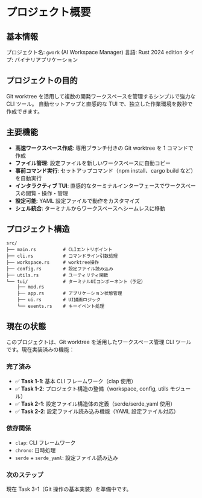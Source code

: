 # プロジェクト概要

## 基本情報

プロジェクト名: `gwork` (AI Workspace Manager)
言語: Rust 2024 edition
タイプ: バイナリアプリケーション

## プロジェクトの目的

Git worktree を活用して複数の開発ワークスペースを管理するシンプルで強力な CLI ツール。
自動セットアップと直感的な TUI で、独立した作業環境を数秒で作成できます。

## 主要機能

- **高速ワークスペース作成**: 専用ブランチ付きの Git worktree を 1 コマンドで作成
- **ファイル管理**: 設定ファイルを新しいワークスペースに自動コピー
- **事前コマンド実行**: セットアップコマンド（npm install、cargo build など）を自動実行
- **インタラクティブ TUI**: 直感的なターミナルインターフェースでワークスペースの閲覧・操作・管理
- **設定可能**: YAML 設定ファイルで動作をカスタマイズ
- **シェル統合**: ターミナルからワークスペースへシームレスに移動

## プロジェクト構造

```
src/
├── main.rs          # CLIエントリポイント
├── cli.rs           # コマンドライン引数処理
├── workspace.rs     # worktree操作
├── config.rs        # 設定ファイル読み込み
├── utils.rs         # ユーティリティ関数
└── tui/             # ターミナルUIコンポーネント（予定）
    ├── mod.rs
    ├── app.rs       # アプリケーション状態管理
    ├── ui.rs        # UI描画ロジック
    └── events.rs    # キーイベント処理
```

## 現在の状態

このプロジェクトは、Git worktree を活用したワークスペース管理 CLI ツールです。現在実装済みの機能：

### 完了済み

- ✅ **Task 1-1**: 基本 CLI フレームワーク（clap 使用）
- ✅ **Task 1-2**: プロジェクト構造の整備（workspace, config, utils モジュール）
- ✅ **Task 2-1**: 設定ファイル構造体の定義（serde/serde_yaml 使用）
- ✅ **Task 2-2**: 設定ファイル読み込み機能（YAML 設定ファイル対応）

### 依存関係

- `clap`: CLI フレームワーク
- `chrono`: 日時処理
- `serde` + `serde_yaml`: 設定ファイル読み込み

### 次のステップ

現在 Task 3-1（Git 操作の基本実装）を準備中です。
